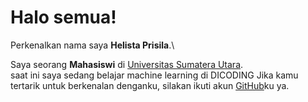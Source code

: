 
# Halo semua! 

Perkenalkan nama saya **Helista Prisila**.\

Saya seorang **Mahasiswi** di [Universitas Sumatera Utara](https://www.usu.ac.id/).\
saat ini saya sedang belajar machine learning di DICODING
Jika kamu tertarik untuk berkenalan denganku, silakan ikuti akun [GitHub](https://github.com/elista31)ku ya.
